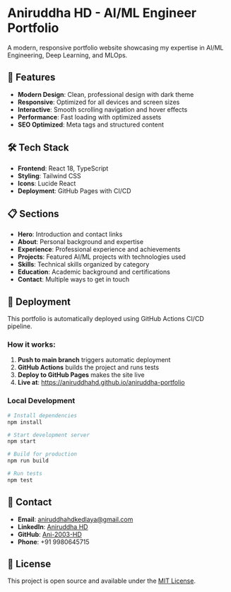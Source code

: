 # Aniruddha HD - AI/ML Engineer Portfolio

A modern, responsive portfolio website showcasing my expertise in AI/ML Engineering, Deep Learning, and MLOps.

## 🚀 Features

- **Modern Design**: Clean, professional design with dark theme
- **Responsive**: Optimized for all devices and screen sizes
- **Interactive**: Smooth scrolling navigation and hover effects
- **Performance**: Fast loading with optimized assets
- **SEO Optimized**: Meta tags and structured content

## 🛠️ Tech Stack

- **Frontend**: React 18, TypeScript
- **Styling**: Tailwind CSS
- **Icons**: Lucide React
- **Deployment**: GitHub Pages with CI/CD

## 📋 Sections

- **Hero**: Introduction and contact links
- **About**: Personal background and expertise
- **Experience**: Professional experience and achievements
- **Projects**: Featured AI/ML projects with technologies used
- **Skills**: Technical skills organized by category
- **Education**: Academic background and certifications
- **Contact**: Multiple ways to get in touch

## 🚀 Deployment

This portfolio is automatically deployed using GitHub Actions CI/CD pipeline.

### How it works:

1. **Push to main branch** triggers automatic deployment
2. **GitHub Actions** builds the project and runs tests
3. **Deploy to GitHub Pages** makes the site live
4. **Live at**: https://aniruddhahd.github.io/aniruddha-portfolio

### Local Development

```bash
# Install dependencies
npm install

# Start development server
npm start

# Build for production
npm run build

# Run tests
npm test
```

## 📱 Contact

- **Email**: aniruddhahdkedlaya@gmail.com
- **LinkedIn**: [Aniruddha HD](https://linkedin.com/in/Aniruddha-HD)
- **GitHub**: [Ani-2003-HD](https://github.com/Ani-2003-HD)
- **Phone**: +91 9980645715

## 📄 License

This project is open source and available under the [MIT License](LICENSE).